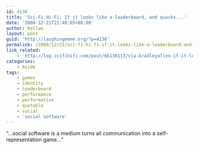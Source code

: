 ```yaml
---
id: 4136
title: 'Sci-Fi Hi-Fi: If it looks like a leaderboard, and quacks...'
date: '2008-12-21T21:40:05+00:00'
author: Kellan
layout: post
guid: 'http://laughingmeme.org/?p=4136'
permalink: /2008/12/21/sci-fi-hi-fi-if-it-looks-like-a-leaderboard-and-quacks/
link_related:
    - 'http://log.scifihifi.com/post/66130113/via-bradleyallen-if-it-looks-like-a'
categories:
    - Aside
tags:
    - games
    - identity
    - leaderboard
    - performance
    - performative
    - quotable
    - social
    - 'social software'
---
```


“…social software is a medium turns all communication into a self-representation game…”